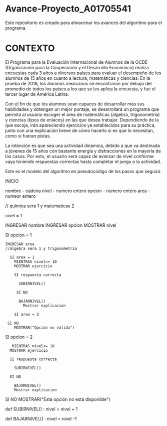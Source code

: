 # Avance-Proyecto_A01705541
Este repositorio es creado para almacenar los avances del algoritmo para el programa.

# CONTEXTO 

  El Programa para la Evaluación Internacional de Alumnos de la OCDE (Organización para la Cooperación y el Desarrollo Económico) realiza encuestas cada 3 años a diversos países para evaluar el desempeño de los alumnos de 15 años en cuanto a lectura, matemáticas y ciencias. En la prueba de 2018, los alumnos mexicanos se encontraron por debajo del promedio de todos los países a los que se les aplica la encuesta, y fue el tercer lugar de América Latina. 

  Con el fin de que los alumnos sean capaces de desarrollar más sus habilidades y obtengan un mejor puntaje, se desarrollará un programa que permita al usuario escoger el área de matemáticas (álgebra, trigonometría) y ciencias (tipos de enlaces) en las que desea trabajar. Dependiendo de la que escoja, irán apareciendo ejercicios ya establecidos para su práctica, junto con una explicación breve de cómo hacerlo si es que lo necesitan, como si fueran pistas.
  
  La intención es que sea una actividad dinámica, debido a que va destinada a jóvenes de 15 años con bastante energía y distracciones en la mayoría de los casos. Por esto, el usuario será capaz de avanzar de nivel conforme vaya teniendo respuestas correctas hasta completar el juego o la actividad. 
  
  Este es el modelo del algoritmo en pseudocódigo de los pasos que seguirá.
  
  INICIO 
  
  nombre - cadena 
  nivel - numero entero
  opcion - numero entero 
  area - numeor entero
  
  // quimica sera 1 y matematicas 2 
  
  nivel = 1
  
  INGRESAR nombre 
  INGRESAR opcion 
  MOSTRAR nivel
  
  SI opcion = 1
  
    INGRESAR area
    //algebra sera 1 y trigonometria 
    
      SI area = 1
        MIENTRAS nivel<= 10
        MOSTRAR ejercicio 
    
        SI respuesta correcta 
      
          SUBIRNIVEL()
        
         SI NO
      
          BAJARNIVEL()
            Mostrar explicacion
    
        SI area = 2
    
     SI NO 
        MOSTRAR("Opción no válida")
  
  SI opcion = 2
  
       MIENTRAS nivel<= 10
      MOSTRAR ejercicio 
    
      SI respuesta correcta 
      
        SUBIRNIVEL()
        
      SI NO
      
        BAJARNIVEL()
        Mostrar explicacion
  
  SI NO
    MOSTRAR("Esta opción no está disponible")
    
  def SUBIRNIVEL() :
    nivel = nivel + 1
    
  def BAJARNIVEL() : 
    nivel = nivel -1
  
  
  
